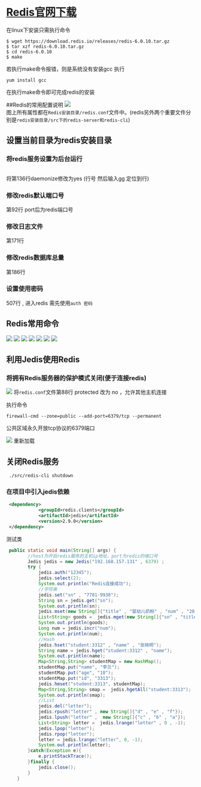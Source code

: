 # [Redis官网下载](https://redis.io/download)
在linux下安装只需执行命令
```linux
$ wget https://download.redis.io/releases/redis-6.0.10.tar.gz
$ tar xzf redis-6.0.10.tar.gz
$ cd redis-6.0.10
$ make
```
若执行make命令报错，则是系统没有安装gcc
执行
```
yum install gcc 
```
在执行make命令即可完成redis的安装


##Redis的常用配置说明
![](https://github.com/zDayDayUp/Pumpkin-Java/blob/main/images/Redis/redis1.png?raw=true)</br>
图上所有属性都在```Redis安装目录/redis.conf```文件中。(redis另外两个重要文件分别是```redis安装目录/src下的redis-server和redis-cli```)

## 设置当前目录为redis安装目录
### 将redis服务设置为后台运行
``` vim redis.conf
```
将第136行daemonize修改为yes (行号 然后输入gg 定位到行)

### 修改redis默认端口号
第92行 port后为redis端口号

### 修改日志文件
第171行

### 修改redis数据库总量
第186行

### 设置使用密码
507行 , 进入redis 需先使用```auth 密码 ``` 

## Redis常用命令
![](https://github.com/zDayDayUp/Pumpkin-Java/blob/main/images/Redis/redis8.png?raw=true)
![](https://github.com/zDayDayUp/Pumpkin-Java/blob/main/images/Redis/redis9.png?raw=true)
![](https://github.com/zDayDayUp/Pumpkin-Java/blob/main/images/Redis/redis10.png?raw=true)
![](https://github.com/zDayDayUp/Pumpkin-Java/blob/main/images/Redis/redis11.png?raw=true)
![](https://github.com/zDayDayUp/Pumpkin-Java/blob/main/images/Redis/redis12.png?raw=true)
![](https://github.com/zDayDayUp/Pumpkin-Java/blob/main/images/Redis/redis13.png?raw=true)
![](https://github.com/zDayDayUp/Pumpkin-Java/blob/main/images/Redis/redis14.png?raw=true)

## 利用Jedis使用Redis
### 将拥有Redis服务器的保护模式关闭(便于连接redis)
![](https://github.com/zDayDayUp/Pumpkin-Java/blob/main/images/Redis/redis15.png?raw=true)
将```redis.conf```文件第88行 protected 改为 no ，允许其他主机连接

执行命令
```
firewall-cmd --zone=public --add-port=6379/tcp --permanent
```
公共区域永久开放tcp协议的6379端口

![](https://github.com/zDayDayUp/Pumpkin-Java/blob/main/images/Redis/redis16.png?raw=true)
重新加载

## 关闭Redis服务
```linux
 ./src/redis-cli shutdown
```

### 在项目中引入jedis依赖
```xml
 <dependency>
            <groupId>redis.clients</groupId>
            <artifactId>jedis</artifactId>
            <version>2.9.0</version>
 </dependency>
```

测试类

```java
 public static void main(String[] args) {
        //host为开启redis服务的主机ip地址，port为redis的端口号
        Jedis jedis = new Jedis("192.168.157.131" , 6379) ;
        try {
            jedis.auth("12345");
            jedis.select(2);
            System.out.println("Redis连接成功");
            //字符串
            jedis.set("sn" , "7781-9938");
            String sn = jedis.get("sn");
            System.out.println(sn);
            jedis.mset(new String[]{"title" , "婴幼儿奶粉" , "num" , "20"});
            List<String> goods =  jedis.mget(new String[]{"sn" , "title" , "num"});
            System.out.println(goods);
            Long num = jedis.incr("num");
            System.out.println(num);
            //Hash
            jedis.hset("student:3312" , "name" , "张晓明");
            String name = jedis.hget("student:3312" , "name");
            System.out.println(name);
            Map<String,String> studentMap = new HashMap();
            studentMap.put("name", "李兰");
            studentMap.put("age", "18");
            studentMap.put("id", "3313");
            jedis.hmset("student:3313", studentMap);
            Map<String,String> smap =  jedis.hgetAll("student:3313");
            System.out.println(smap);
            //List
            jedis.del("letter");
            jedis.rpush("letter" , new String[]{"d" , "e" , "f"});
            jedis.lpush("letter" ,  new String[]{"c" , "b" , "a"});
            List<String> letter =  jedis.lrange("letter" , 0 , -1);
            jedis.lpop("letter");
            jedis.rpop("letter");
            letter = jedis.lrange("letter", 0, -1);
            System.out.println(letter);
        }catch(Exception e){
            e.printStackTrace();
        }finally {
            jedis.close();
        }
    }
```
